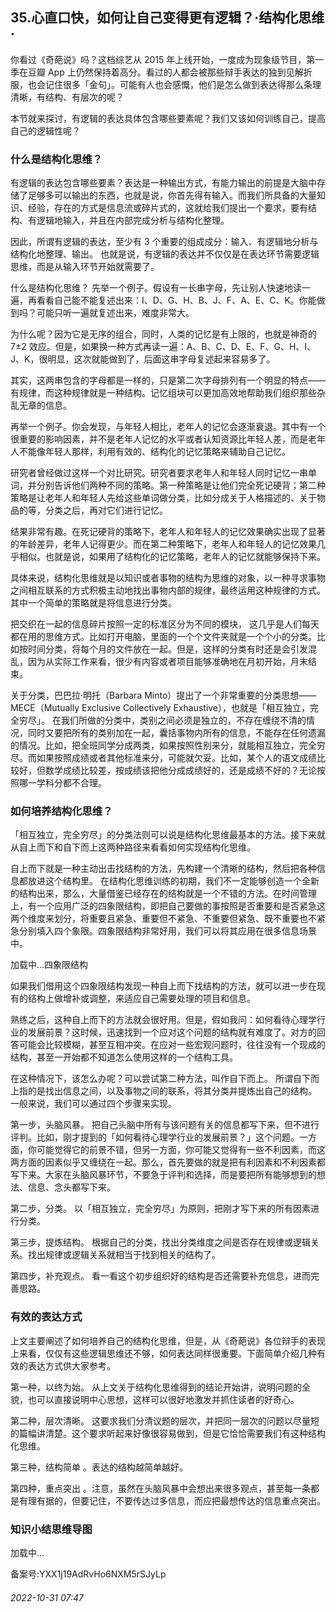 ## 35.心直口快，如何让自己变得更有逻辑？·结构化思维·
你看过《奇葩说》吗？这档综艺从 2015 年上线开始，一度成为现象级节目，第一季在豆瓣 App 上仍然保持着高分。看过的人都会被那些辩手表达的独到见解折服，也会记住很多「金句」。可能有人也会感慨，他们是怎么做到表达得那么条理清晰，有结构、有层次的呢？



本节就来探讨，有逻辑的表达具体包含哪些要素呢？我们又该如何训练自己，提高自己的逻辑性呢？



### 什么是结构化思维？


有逻辑的表达包含哪些要素？表达是一种输出方式，有能力输出的前提是大脑中存储了足够多可以输出的东西，也就是说，你首先得有输入。而我们所具备的大量知识、经验，存在的方式是信息流或碎片式的，这就给我们提出一个要求，要有结构、有逻辑地输入，并且在内部完成分析与结构化整理。



因此，所谓有逻辑的表达，至少有 3 个重要的组成成分：输入、有逻辑地分析与结构化地整理、输出。
 也就是说，有逻辑的表达并不仅仅是在表达环节需要逻辑思维，而是从输入环节开始就需要了。



什么是结构化思维？
 先举一个例子。假设有一长串字母，先让别人快速地读一遍，再看看自己能不能复述出来：I、D、G、H、B、J、F、A、E、C、K。你能做到吗？可能只听一遍就复述出来，难度非常大。



为什么呢？因为它是无序的组合，同时，人类的记忆是有上限的，也就是神奇的 7±2 效应。但是，如果换一种方式再读一遍：A、B、C、D、E、F、G、H、I、J、K，很明显，这次就能做到了，后面这串字母复述起来容易多了。



其实，这两串包含的字母都是一样的，只是第二次字母排列有一个明显的特点——有规律，而这种规律就是一种结构。记忆组块可以更加高效地帮助我们组织那些杂乱无章的信息。



再举一个例子。你会发现，与年轻人相比，老年人的记忆会逐渐衰退。其中有一个很重要的影响因素，并不是老年人记忆的水平或者认知资源比年轻人差，而是老年人不能像年轻人那样，利用有效的、结构化的记忆策略来辅助自己记忆。



研究者曾经做过这样一个对比研究。研究者要求老年人和年轻人同时记忆一串单词，并分别告诉他们两种不同的策略。第一种策略是让他们完全死记硬背；第二种策略是让老年人和年轻人先给这些单词做分类，比如分成关于人格描述的、关于物品的等，分类之后，再对它们进行记忆。



结果非常有趣。在死记硬背的策略下，老年人和年轻人的记忆效果确实出现了显著的年龄差异，老年人记得更少。而在第二种策略下，老年人和年轻人的记忆效果几乎相似。也就是说，如果用了结构化的记忆策略，老年人的记忆就能够保持下来。



具体来说，结构化思维就是以知识或者事物的结构为思维的对象，以一种寻求事物之间相互联系的方式积极主动地找出事物内部的规律，最终运用这种规律的方式。
 其中一个简单的策略就是将信息进行分类。



把交织在一起的信息碎片按照一定的标准区分为不同的模块，
 这几乎是人们每天都在用的思维方式。比如打开电脑，里面的一个个文件夹就是一个个小的分类。比如按时间分类，将每个月的文件放在一起。但是，这样的分类有时还是会引发混乱，因为从实际工作来看，很少有内容或者项目能够准确地在月初开始，月末结束。



关于分类，巴巴拉·明托（Barbara Minto）提出了一个非常重要的分类思想——MECE（Mutually Exclusive Collectively Exhaustive），也就是「相互独立，完全穷尽」。
 在我们所做的分类中，类别之间必须是独立的，不存在缠绕不清的情况，同时又要把所有的类别加在一起，囊括事物内所有的信息，不能存在任何遗漏的情况。比如，把全班同学分成两类，如果按照性别来分，就能相互独立，完全穷尽。而如果按照成绩或者其他标准来分，可能就欠妥。比如，某个人的语文成绩比较好，但数学成绩比较差，按成绩该把他分成成绩好的，还是成绩不好的？无论按照哪一学科分都不合理。



### 如何培养结构化思维？


「相互独立，完全穷尽」的分类法则可以说是结构化思维最基本的方法。接下来就从自上而下和自下而上这两种路径来看看如何实现结构化思维。



自上而下就是一种主动出击找结构的方法，先构建一个清晰的结构，然后把各种信息都放进这个结构里。
 在结构化思维训练的初期，我们不一定能够创造一个全新的结构出来，那么，大量借鉴已经存在的结构就是一个不错的方法。在时间管理上，有一个应用广泛的四象限结构，即把自己要做的事按照是否重要和是否紧急这两个维度来划分，将重要且紧急、重要但不紧急、不重要但紧急、既不重要也不紧急分别填入四个象限。四象限结构非常好用，我们可以将其应用在很多信息场景中。



![]()加载中...四象限结构
 



如果我们借用这个四象限结构发现一种自上而下找结构的方法，就可以进一步在现有的结构上做增补或调整，来适应自己需要处理的项目和信息。



熟练之后，这种自上而下的方法就会很好用。但是，假如我问：如何看待心理学行业的发展前景？这时候，迅速找到一个应对这个问题的结构就有难度了。对方的回答可能会比较模糊，甚至互相冲突。在应对一些宏观问题时，往往没有一个现成的结构，甚至一开始都不知道怎么使用这样的一个结构工具。



在这种情况下，该怎么办呢？可以尝试第二种方法，叫作自下而上。
 所谓自下而上指的是找出信息之间，以及事物之间的联系，将其分类并提炼出自己的结构。
 一般来说，我们可以通过四个步骤来实现。



第一步，头脑风暴。
 把自己头脑中所有与该问题有关的信息都写下来，但不进行评判。比如，刚才提到的「如何看待心理学行业的发展前景？」这个问题。一方面，你可能觉得它的前景不错，但另一方面，你可能又觉得有一些不利因素，而这两方面的因素似乎又缠绕在一起。那么，首先要做的就是把有利因素和不利因素都写下来。大家在头脑风暴环节，不要急于评判和选择，而是要把所有能够想到的想法、信息、念头都写下来。



第二步，分类。
 以「相互独立，完全穷尽」为原则，把刚才写下来的所有因素进行分类。



第三步，提炼结构。
 根据自己的分类，找出分类维度之间是否存在规律或逻辑关系。找出规律或逻辑关系就相当于找到相关的结构了。



第四步，补充观点。
 看一看这个初步组织好的结构是否还需要补充信息，进而完善思路。



### 有效的表达方式


上文主要阐述了如何培养自己的结构化思维，但是，从《奇葩说》各位辩手的表现上来看，仅仅有这些逻辑思维还不够，如何表达同样很重要。下面简单介绍几种有效的表达方式供大家参考。



第一种，以终为始。
 从上文关于结构化思维得到的结论开始讲，说明问题的全貌，也可以直接说明中心思想，这样可以很好地激发并抓住读者的好奇心。



第二种，层次清晰。
 这要求我们分清议题的层次，并把同一层次的问题以尽量短的篇幅讲清楚。这个要求听起来好像很容易做到，但是它恰恰需要我们有这种结构化思维。



第三种，结构简单
 。表达的结构越简单越好。



第四种，重点突出
 。注意，虽然在头脑风暴中会想出来很多观点，甚至每一条都是有理有据的，但要记住，不要传达过多信息，而应把最想传达的信息重点突出。



### 知识小结思维导图


![]()加载中...

备案号:YXX1j19AdRvHo6NXM5rSJyLp


###### 2022-10-31 07:47
